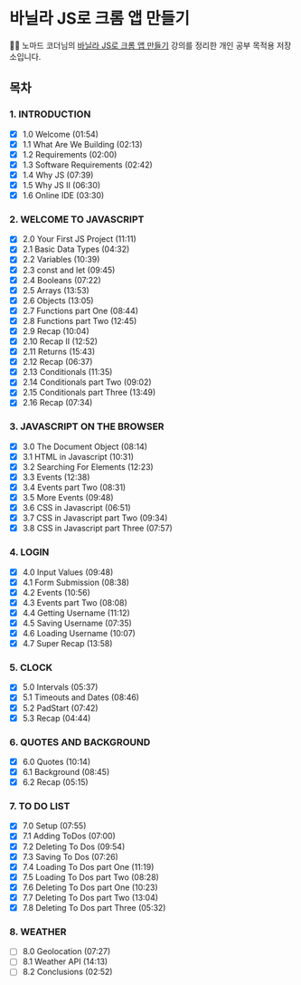 # 바닐라 JS로 크롬 앱 만들기

👩‍💻 노마드 코더님의 [바닐라 JS로 크롬 앱 만들기](https://nomadcoders.co/javascript-for-beginners/lobby) 강의를 정리한 개인 공부 목적용 저장소입니다.

## 목차

### 1. INTRODUCTION
- [X] 1.0 Welcome (01:54)
- [X] 1.1 What Are We Building (02:13)
- [X] 1.2 Requirements (02:00)
- [X] 1.3 Software Requirements (02:42)
- [X] 1.4 Why JS (07:39)
- [X] 1.5 Why JS II (06:30)
- [X] 1.6 Online IDE (03:30)

### 2. WELCOME TO JAVASCRIPT
- [X] 2.0 Your First JS Project (11:11)
- [X] 2.1 Basic Data Types (04:32)
- [X] 2.2 Variables (10:39)
- [X] 2.3 const and let (09:45)
- [X] 2.4 Booleans (07:22)
- [X] 2.5 Arrays (13:53)
- [X] 2.6 Objects (13:05)
- [X] 2.7 Functions part One (08:44)
- [X] 2.8 Functions part Two (12:45)
- [X] 2.9 Recap (10:04)
- [X] 2.10 Recap II (12:52)
- [X] 2.11 Returns (15:43)
- [X] 2.12 Recap (06:37)
- [X] 2.13 Conditionals (11:35)
- [X] 2.14 Conditionals part Two (09:02)
- [X] 2.15 Conditionals part Three (13:49)
- [X] 2.16 Recap (07:34)

### 3. JAVASCRIPT ON THE BROWSER

- [X] 3.0 The Document Object (08:14)
- [X] 3.1 HTML in Javascript (10:31)
- [X] 3.2 Searching For Elements (12:23)
- [X] 3.3 Events (12:38)
- [X] 3.4 Events part Two (08:31)
- [X] 3.5 More Events (09:48)
- [X] 3.6 CSS in Javascript (06:51)
- [X] 3.7 CSS in Javascript part Two (09:34)
- [X] 3.8 CSS in Javascript part Three (07:57)

### 4. LOGIN
- [X] 4.0 Input Values (09:48)
- [X] 4.1 Form Submission (08:38)
- [X] 4.2 Events (10:56)
- [X] 4.3 Events part Two (08:08)
- [X] 4.4 Getting Username (11:12)
- [X] 4.5 Saving Username (07:35)
- [X] 4.6 Loading Username (10:07)
- [X] 4.7 Super Recap (13:58)

### 5. CLOCK
- [X] 5.0 Intervals (05:37)
- [X] 5.1 Timeouts and Dates (08:46)
- [X] 5.2 PadStart (07:42)
- [X] 5.3 Recap (04:44)

### 6. QUOTES AND BACKGROUND
- [X] 6.0 Quotes (10:14)
- [X] 6.1 Background (08:45)
- [X] 6.2 Recap (05:15)

### 7. TO DO LIST
- [X] 7.0 Setup (07:55)
- [X] 7.1 Adding ToDos (07:00)
- [X] 7.2 Deleting To Dos (09:54)
- [X] 7.3 Saving To Dos (07:26)
- [X] 7.4 Loading To Dos part One (11:19)
- [X] 7.5 Loading To Dos part Two (08:28)
- [X] 7.6 Deleting To Dos part One (10:23)
- [X] 7.7 Deleting To Dos part Two (13:04)
- [X] 7.8 Deleting To Dos part Three (05:32)

### 8. WEATHER
- [ ] 8.0 Geolocation (07:27)
- [ ] 8.1 Weather API (14:13)
- [ ] 8.2 Conclusions (02:52)
